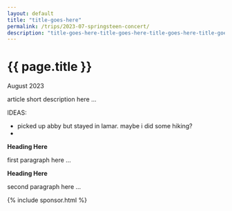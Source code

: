 ```yaml
---	
layout: default
title: "title-goes-here"
permalink: /trips/2023-07-springsteen-concert/
description: "title-goes-here-title-goes-here-title-goes-here-title-goes-here-title-goes-here-title- goes-here-title-goes-here-title-goes-here-title-goes-here-title-goes-here-title-goes-here"
---
```

<h1>{{ page.title }}</h1>
<p class="subtitle">August 2023</p>

article short description here ...


IDEAS: 
- picked up abby but stayed in lamar.  maybe i did some hiking?
- 


**Heading Here**

first paragraph here ...

**Heading Here**

second paragraph here ...

{% include sponsor.html %}
